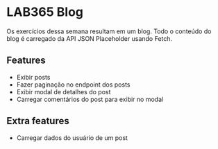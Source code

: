 # LAB365 Blog

Os exercícios dessa semana resultam em um blog.
Todo o conteúdo do blog é carregado da API JSON Placeholder usando Fetch.

## Features

- Exibir posts
- Fazer paginação no endpoint dos posts
- Exibir modal de detalhes do post
- Carregar comentários do post para exibir no modal

## Extra features

- Carregar dados do usuário de um post
